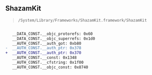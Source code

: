 ## ShazamKit

> `/System/Library/Frameworks/ShazamKit.framework/ShazamKit`

```diff

   __DATA_CONST.__objc_protorefs: 0x60
   __DATA_CONST.__objc_superrefs: 0x1d0
   __AUTH_CONST.__auth_got: 0xb80
-  __AUTH_CONST.__auth_ptr: 0x378
+  __AUTH_CONST.__auth_ptr: 0x370
   __AUTH_CONST.__const: 0x1348
   __AUTH_CONST.__cfstring: 0x1f00
   __AUTH_CONST.__objc_const: 0x8740

```
